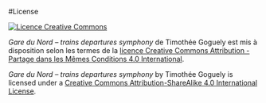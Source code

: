 #License

<a rel="license" href="http://creativecommons.org/licenses/by-sa/4.0/"><img alt="Licence Creative Commons" style="border-width:0" src="https://i.creativecommons.org/l/by-sa/4.0/80x15.png" /></a><br />

<em xmlns:dct="http://purl.org/dc/terms/" href="http://purl.org/dc/dcmitype/MovingImage" property="dct:title" rel="dct:type">Gare du Nord – trains departures symphony</em> de <span xmlns:cc="http://creativecommons.org/ns#" property="cc:attributionName">Timothée Goguely</span> est mis à disposition selon les termes de la <a rel="license" href="http://creativecommons.org/licenses/by-sa/4.0/">licence Creative Commons Attribution - Partage dans les Mêmes Conditions 4.0 International</a>.

<em xmlns:dct="http://purl.org/dc/terms/" href="http://purl.org/dc/dcmitype/MovingImage" property="dct:title" rel="dct:type">Gare du Nord – trains departures symphony</em> by <span xmlns:cc="http://creativecommons.org/ns#" property="cc:attributionName">Timothée Goguely</span> is licensed under a  <a rel="license" href="http://creativecommons.org/licenses/by-sa/4.0/">Creative Commons Attribution-ShareAlike 4.0 International License</a>.
